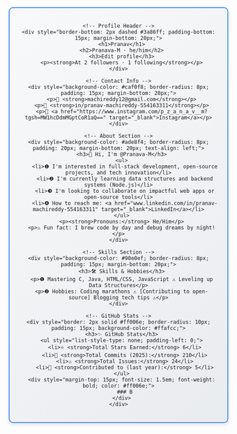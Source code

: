 



<div align="center">
  <div style="border: 2px solid #3a86ff; border-radius: 10px; padding: 20px; background: linear-gradient(135deg, #f8f9fa 0%, #e9ecef 100%); box-shadow: 0 4px 8px rgba(0,0,0,0.1);">
    
    <!-- Profile Header -->
    <div style="border-bottom: 2px dashed #3a86ff; padding-bottom: 15px; margin-bottom: 20px;">
      <h1>Pranav</h1>
      <h2>Pranava-M · he/him</h2>
      <h3>Edit profile</h3>
      <p><strong>At 2 followers · 1 following</strong></p>
    </div>

    <!-- Contact Info -->
    <div style="background-color: #caf0f8; border-radius: 8px; padding: 15px; margin-bottom: 20px;">
      <p>📧 <strong>machireddy12@gmail.com</strong></p>
      <p>🔗 <strong>in/pranav-machireddy-554163311</strong></p>
      <p>📸 <a href="https://www.instagram.com/p_z_a_n_a_v__m?tgsh=MW1hcDdmMGptCoR1aQ==" target="_blank">Instagram</a></p>
    </div>

    <!-- About Section -->
    <div style="background-color: #ade8f4; border-radius: 8px; padding: 20px; margin-bottom: 20px; text-align: left;">
      <h3>👋 Hi, I'm @Pranava-M</h3>
      <ul>
        <li>❶ I'm interested in full-stack development, open-source projects, and tech innovation</li>
        <li>❷ I'm currently learning data structures and backend systems (Node.js)</li>
        <li>❸ I'm looking to collaborate on impactful web apps or open-source tools</li>
        <li>❹ How to reach me: <a href="www.linkedin.com/in/pranav-machireddy-554163311" target="_blank">LinkedIn</a></li>
      </ul>
      <p><strong>Pronouns:</strong> He/Him</p>
      <p>⚠️ Fun fact: I brew code by day and debug dreams by night!</p>
    </div>

    <!-- Skills Section -->
    <div style="background-color: #90e0ef; border-radius: 8px; padding: 15px; margin-bottom: 20px;">
      <h3>🛠️ Skills & Hobbies</h3>
      <p>❶ Mastering C, Java, HTML/CSS, JavaScript ⚠️ Leveling up Data Structures</p>
      <p>❷ Hobbies: Coding marathons ⚠️ [Contributing to open-source] Blogging tech tips ⚠️</p>
    </div>

    <!-- GitHub Stats -->
    <div style="border: 2px solid #ff006e; border-radius: 10px; padding: 15px; background-color: #ffafcc;">
      <h3>✨ GitHub Stats</h3>
      <ul style="list-style-type: none; padding-left: 0;">
        <li>⭐ <strong>Total Stars Earned:</strong> 6</li>
        <li>💾 <strong>Total Commits (2025):</strong> 210</li>
        <li>⚠️ <strong>Total Issues:</strong> 24</li>
        <li>🤝 <strong>Contributed to (last year):</strong> 5</li>
      </ul>
      <div style="margin-top: 15px; font-size: 1.5em; font-weight: bold; color: #ff006e;">
        ### B
      </div>
    </div>

  </div>
</div>
